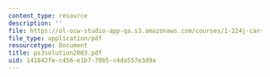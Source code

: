 ```yaml
---
content_type: resource
description: ''
file: https://ol-ocw-studio-app-qa.s3.amazonaws.com/courses/1-224j-carrier-systems-fall-2003/141842fec456e1b770b5c4da557e3d9a_ps3solution2003.pdf
file_type: application/pdf
resourcetype: Document
title: ps3solution2003.pdf
uid: 141842fe-c456-e1b7-70b5-c4da557e3d9a
---
```

